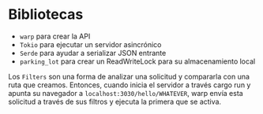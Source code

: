 # Bibliotecas

* `warp` para crear la API
* `Tokio` para ejecutar un servidor asincrónico
* `Serde` para ayudar a serializar JSON entrante
* `parking_lot` para crear un ReadWriteLock para su almacenamiento local

Los `Filters` son una forma de analizar una solicitud y compararla con una ruta que creamos. Entonces, cuando inicia el servidor a través cargo run y apunta su navegador a `localhost:3030/hello/WHATEVER`, warp envía esta solicitud a través de sus filtros y ejecuta la primera que se activa.



